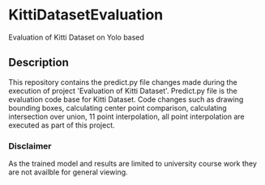# KittiDatasetEvaluation
Evaluation of Kitti Dataset on Yolo based 

## Description

This repository contains the predict.py file changes made during the execution of project 'Evaluation of Kitti Dataset'. Predict.py file is the evaluation code base for Kitti Dataset. Code changes such as drawing bounding boxes, calculating center point comparison, calculating intersection over union, 11 point interpolation, all point interpolation are executed as part of this project.


### Disclaimer
As the trained model and results are limited to university course work they are not availble for general viewing. 


